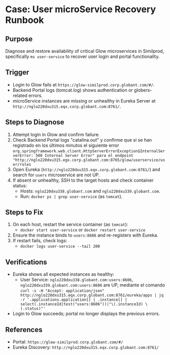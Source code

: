 # Case: User microService Recovery Runbook

## Purpose
Diagnose and restore availability of critical Glow microservices in Similprod, specifically `ms user-service` to recover user login and portal functionality.

## Trigger
- Login to Glow fails at `https://glow-similprod.corp.globant.com/#/`.
- Backend Portal logs (tomcat.log) shows authentication or globers-related errors.
- microService instances are missing or unhealthy in Eureka Server at `http://nglo220dxu315.eqx.corp.globant.com:8761/`.

## Steps to Diagnose

1. Attempt login in Glow and confirm failure.
2. Check Backend Portal logs "catalina.out" y confirme que si se han registrado en los últimos minutos el siguiente error `org.springframework.web.client.HttpServerErrorException$InternalServerError: 500 Internal Server Error" para el endpoint "http://nglo220dxu315.egx.corp.globant.com:8765/glow/userservice/user/roles`
3. Open Eureka (`http://nglo220dxu315.eqx.corp.globant.com:8761/`) and search for `users` microservice are not UP.
4. If absent or unhealthy, SSH to the target hosts and check container status:
   - Hosts: `nglo220dxu338.globant.com` and `nglo220dxu339.globant.com`.
   - Run: `docker ps | grep user-service` (as `tomcat`).

## Steps to Fix

1. On each host, restart the service container (as `tomcat`):
   - `docker start user-service` or `docker restart user-service`
2. Ensure the instance binds to `users:8606` and re-registers with Eureka.
3. If restart fails, check logs:
   - `docker logs user-service --tail 200`

## Verifications
- Eureka shows all expected instances as healthy:
  - User Service: `nglo220dxu338.globant.com:users:8606`, `nglo220dxu339.globant.com:users:8606` are UP, mediante el comando `curl -s -H "Accept: application/json" http://nglo220dxu315.eqx.corp.globant.com:8761/eureka/apps | jq -r '.applications.application[] | .instance[] | select(.instanceId|test("users:8606"))|"\(.instanceId) \(.status)"'`
- Login to Glow succeeds; portal no longer displays the previous errors.

## References
- Portal: `https://glow-similprod.corp.globant.com/#/`
- Eureka Discovery: `http://nglo220dxu315.eqx.corp.globant.com:8761/`
